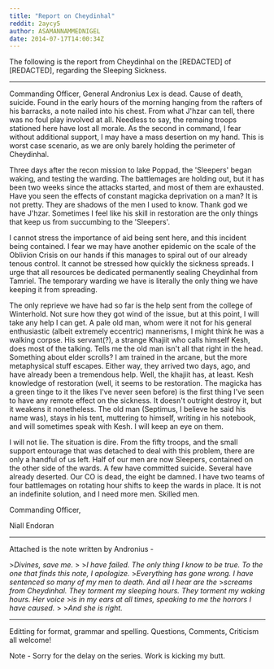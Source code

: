 ```yaml
---
title: "Report on Cheydinhal"
reddit: 2aycy5
author: ASAMANNAMMEDNIGEL
date: 2014-07-17T14:00:34Z
---
```


The following is the report from Cheydinhal on the [REDACTED] of [REDACTED], regarding the Sleeping Sickness.

--------------------------------------------------------------

Commanding Officer, General Andronius Lex is dead. Cause of death, suicide. Found in the early hours of the morning hanging from the rafters of his barracks, a note nailed into his chest. From what J'hzar can tell, there was no foul play involved at all. Needless to say, the remaing troops stationed here have lost all morale. As the second in command, I fear without additional support, I may have a mass desertion on my hand. This is worst case scenario, as we are only barely holding the perimeter of Cheydinhal.


Three days after the recon mission to lake Poppad, the 'Sleepers' began waking, and testing the warding. The battlemages are holding out, but it has been two weeks since the attacks started, and most of them are exhausted. Have you seen the effects of constant magicka deprivation on a man? It is not pretty. They are shadows of the men I used to know. Thank god we have J'hzar. Sometimes I feel like his skill in restoration are the only things that keep us from succumbing to the 'Sleepers'.


I cannot stress the importance of aid being sent here, and this incident being contained. I fear we may have another epidemic on the scale of the Oblivion Crisis on our hands if this manages to spiral out of our already tenous control. It cannot be stressed how quickly the sickness spreads. I urge that all resources be dedicated permanently sealing Cheydinhal from Tamriel. The temporary warding we have is literally the only thing we have keeping it from spreading.


The only reprieve we have had so far is the help sent from the college of Winterhold. Not sure how they got wind of the issue, but at this point, I will take any help I can get. A pale old man, whom were it not for his general enthusiastic (albeit extremely eccentric) mannerisms, I might think he was a walking corpse. His servant(?), a strange Khajiit who calls himself Kesh, does most of the talking. Tells me the old man isn't all that right in the head. Something about elder scrolls? I am trained in the arcane, but the more metaphysical stuff escapes. Either way, they arrived two days, ago, and have already been a tremendous help. Well, the khajiit has, at least. Kesh knowledge of restoration (well, it seems to be restoration. The magicka has a green tinge to it the likes I've never seen before) is the first thing I've seen to have any remote effect on the sickness. It doesn't outright destroy it, but it weakens it nonetheless. The old man (Septimus, I believe he said his name was), stays in his tent, muttering to himself, writing in his notebook, and will sometimes speak with Kesh. I will keep an eye on them.


I will not lie. The situation is dire. From the fifty troops, and the small support entourage that was detached to deal with this problem, there are only a handful of us left. Half of our men are now Sleepers, contained on the other side of the wards. A few have committed suicide. Several have already deserted. Our CO is dead, the eight be damned. I have two teams of four battlemages on rotating hour shifts to keep the wards in place. It is not an indefinite solution, and I need more men. Skilled men.


Commanding Officer,


Niall Endoran


---------------------------------------------------------------

Attached is the note written by Andronius - 


&gt;*Divines, save me.*
&gt;
&gt;*I have failed. The only thing I know to be true. To the one that finds this note, I apologize.*
&gt;*Everything has gone wrong. I have sentenced so many of my men to death. And all I hear are the* 
&gt;*screams from Cheydinhal. They torment my sleeping hours. They torment my waking hours. Her voice*
&gt;*is in my ears at all times, speaking to me the horrors I have caused.*
&gt;
&gt;*And she is right.*

-------------------------------------------------

Editting for format, grammar and spelling. Questions, Comments, Criticism all welcome!

Note - Sorry for the delay on the series. Work is kicking my butt.
